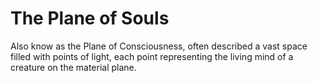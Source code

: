 # The Plane of Souls

Also know as the Plane of Consciousness, often described a vast space filled with points of light, each point representing the living mind of a creature on the material plane. 

